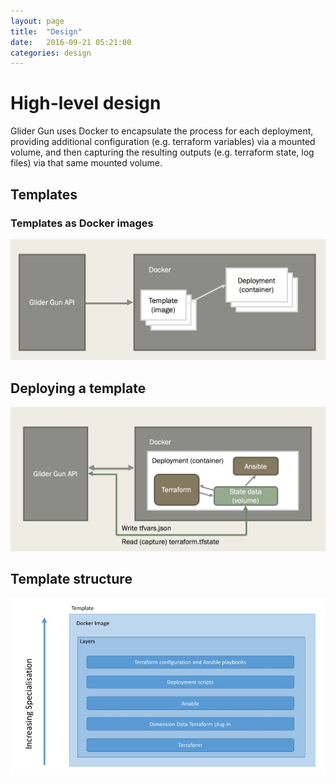 ```yaml
---
layout: page
title:  "Design"
date:   2016-09-21 05:21:00
categories: design
---
```


# High-level design

Glider Gun uses Docker to encapsulate the process for each deployment, providing additional configuration (e.g. terraform variables) via a mounted volume, and then capturing the resulting outputs (e.g. terraform state, log files) via that same mounted volume.

## Templates

### Templates as Docker images

![templates as docker images](../images/templates-as-docker-images.jpg)

## Deploying a template

![deploying a template](../images/deploying-a-template.jpg)

## Template structure

![deploying a template](../images/template-structure.jpg)
